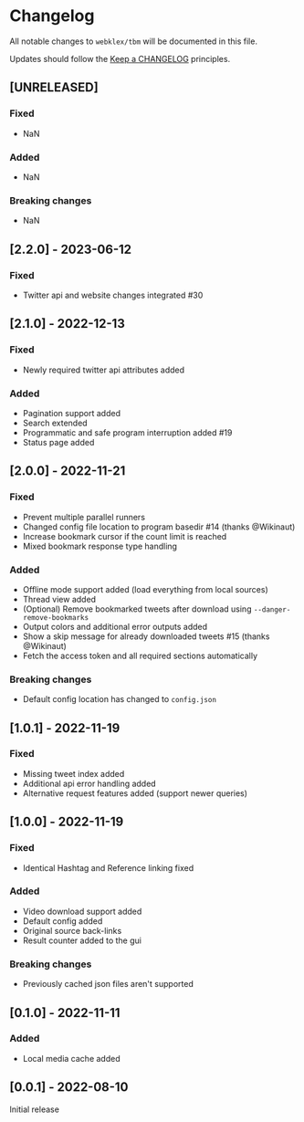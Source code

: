 # Changelog

All notable changes to `webklex/tbm` will be documented in this file.

Updates should follow the [Keep a CHANGELOG](http://keepachangelog.com/) principles.


## [UNRELEASED]
### Fixed
- NaN

### Added
- NaN

### Breaking changes
- NaN


## [2.2.0] - 2023-06-12
### Fixed
- Twitter api and website changes integrated #30


## [2.1.0] - 2022-12-13
### Fixed
- Newly required twitter api attributes added

### Added
- Pagination support added
- Search extended
- Programmatic and safe program interruption added #19
- Status page added


## [2.0.0] - 2022-11-21
### Fixed
- Prevent multiple parallel runners
- Changed config file location to program basedir #14 (thanks @Wikinaut)
- Increase bookmark cursor if the count limit is reached
- Mixed bookmark response type handling

### Added
- Offline mode support added (load everything from local sources)
- Thread view added
- (Optional) Remove bookmarked tweets after download using `--danger-remove-bookmarks`
- Output colors and additional error outputs added
- Show a skip message for already downloaded tweets #15 (thanks @Wikinaut)
- Fetch the access token and all required sections automatically

### Breaking changes
- Default config location has changed to `config.json`


## [1.0.1] - 2022-11-19
### Fixed
- Missing tweet index added
- Additional api error handling added
- Alternative request features added (support newer queries)


## [1.0.0] - 2022-11-19
### Fixed
- Identical Hashtag and Reference linking fixed

### Added
- Video download support added
- Default config added
- Original source back-links
- Result counter added to the gui

### Breaking changes
- Previously cached json files aren't supported


## [0.1.0] - 2022-11-11
### Added
- Local media cache added


## [0.0.1] - 2022-08-10
Initial release
